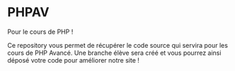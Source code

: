 # PHPAV
Pour le cours de PHP !

Ce repository vous permet de récupérer le code source qui servira pour les cours de PHP Avancé.
Une branche élève sera créé et vous pourrez ainsi déposé votre code pour améliorer notre site !
